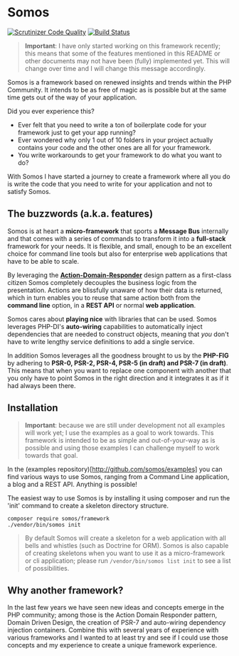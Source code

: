 Somos
=====

[![Scrutinizer Code Quality](https://scrutinizer-ci.com/g/somos/framework/badges/quality-score.png?b=master)](https://scrutinizer-ci.com/g/somos/framework/?branch=master)
[![Build Status](https://travis-ci.org/somos/framework.svg)](https://travis-ci.org/somos/framework)

> **Important**: I have only started working on this framework recently; this means that some of the features mentioned
> in this README or other documents may not have been (fully) implemented yet. This will change over time and I will
> change this message accordingly.

Somos is a framework based on renewed insights and trends within the PHP Community. It intends to be as free of magic
as is possible but at the same time gets out of the way of your application.

Did you ever experience this?

* Ever felt that you need to write a ton of boilerplate code for your framework just to get your app running?
* Ever wondered why only 1 out of 10 folders in your project actually contains your code and the other ones are all for 
  your framework.
* You write workarounds to get your framework to do what you want to do?

With Somos I have started a journey to create a framework where all you do is write the code that you need to write for
your application and not to satisfy Somos.

The buzzwords (a.k.a. features)
-------------------------------

Somos is at heart a **micro-framework** that sports a **Message Bus** internally and that comes with a series of 
commands to transform it into a **full-stack** framework for your needs. It is flexible, and small, enough to be an 
excellent choice for command line tools but also for enterprise web applications that have to be able to scale.

By leveraging the **[Action-Domain-Responder](https://github.com/pmjones/adr)** design pattern as a first-class citizen 
Somos completely decouples the business logic from the presentation. Actions are blissfully unaware of how their data 
is returned, which in turn enables you to reuse that same action both from the **command line** option, in a 
**REST API** or normal **web application**.

Somos cares about **playing nice** with libraries that can be used. Somos leverages PHP-DI's **auto-wiring** 
capabilities to automatically inject dependencies that are needed to construct objects, meaning that _you_ don't have 
to write lengthy service definitions to add a single service.

In addition Somos leverages all the goodness brought to us by the **PHP-FIG** by adhering to **PSR-0, PSR-2, PSR-4, 
PSR-5 (in draft) and PSR-7 (in draft)**. This means that when you want to replace one component with another that you
only have to point Somos in the right direction and it integrates it as if it had always been there.

Installation
------------

> **Important**: because we are still under development not all examples will work yet; I use the examples as a goal
> to work towards. This framework is intended to be as simple and out-of-your-way as is possible and using those
> examples I can challenge myself to work towards that goal.

In the (examples repository)[http://github.com/somos/examples] you can find various ways to use Somos, ranging from a
Command Line application, a blog and a REST API. Anything is possible!

The easiest way to use Somos is by installing it using composer and run the 'init' command to create a skeleton 
directory structure.

    composer require somos/framework
    ./vendor/bin/somos init
    
> By default Somos will create a skeleton for a web application with all bells and whistles (such as Doctrine for ORM).
> Somos is also capable of creating skeletons when you want to use it as a micro-framework or cli application; please
> run `/vendor/bin/somos list init` to see a list of possibilities.

Why another framework?
----------------------

In the last few years we have seen new ideas and concepts emerge in the PHP community; among those is the Action
Domain Responder pattern, Domain Driven Design, the creation of PSR-7 and auto-wiring dependency injection containers. 
Combine this with several years of experience with various frameworks and I wanted to at least try and see if I could 
use those concepts and my experience to create a unique framework experience.
